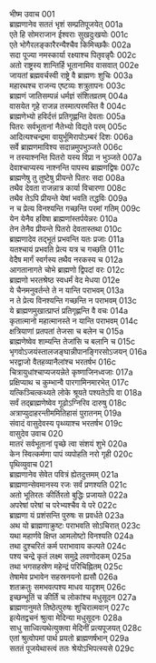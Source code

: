 भीष्म उवाच	001  
ब्राह्मणानेव सततं भृशं सम्प्रतिपूजयेत्	001a  
एते हि सोमराजान ईश्वराः सुखदुःखयोः	001c  
एते भोगैरलङ्कारैरन्यैश्चैव किमिच्छकैः	002a  
सदा पूज्या नमस्कार्या रक्ष्याश्च पितृवन्नृपैः	002c  
अतो राष्ट्रस्य शान्तिर्हि भूतानामिव वासवात्	002e  
जायतां ब्रह्मवर्चस्वी राष्ट्रे वै ब्राह्मणः शुचिः	003a  
महारथश्च राजन्य एष्टव्यः शत्रुतापनः	003c  
ब्राह्मणं जातिसम्पन्नं धर्मज्ञं संशितव्रतम्	004a  
वासयेत गृहे राजन्न तस्मात्परमस्ति वै	004c  
ब्राह्मणेभ्यो हविर्दत्तं प्रतिगृह्णन्ति देवताः	005a  
पितरः सर्वभूतानां नैतेभ्यो विद्यते परम्	005c  
आदित्यश्चन्द्रमा वायुर्भूमिरापोऽम्बरं दिशः	006a  
सर्वे ब्राह्मणमाविश्य सदान्नमुपभुञ्जते	006c  
न तस्याश्नन्ति पितरो यस्य विप्रा न भुञ्जते	007a  
देवाश्चाप्यस्य नाश्नन्ति पापस्य ब्राह्मणद्विषः	007c  
ब्राह्मणेषु तु तुष्टेषु प्रीयन्ते पितरः सदा	008a  
तथैव देवता राजन्नात्र कार्या विचारणा	008c  
तथैव तेऽपि प्रीयन्ते येषां भवति तद्धविः	009a  
न च प्रेत्य विनश्यन्ति गच्छन्ति परमां गतिम्	009c  
येन येनैव हविषा ब्राह्मणांस्तर्पयेन्नरः	010a  
तेन तेनैव प्रीयन्ते पितरो देवतास्तथा	010c  
ब्राह्मणादेव तद्भूतं प्रभवन्ति यतः प्रजाः	011a  
यतश्चायं प्रभवति प्रेत्य यत्र च गच्छति	011c  
वेदैष मार्गं स्वर्गस्य तथैव नरकस्य च	012a  
आगतानागते चोभे ब्राह्मणो द्विपदां वरः	012c  
ब्राह्मणो भरतश्रेष्ठ स्वधर्मं वेद मेधया	012e  
ये चैनमनुवर्तन्ते ते न यान्ति पराभवम्	013a  
न ते प्रेत्य विनश्यन्ति गच्छन्ति न पराभवम्	013c  
ये ब्राह्मणमुखात्प्राप्तं प्रतिगृह्णन्ति वै वचः	014a  
कृतात्मानो महात्मानस्ते न यान्ति पराभवम्	014c  
क्षत्रियाणां प्रतपतां तेजसा च बलेन च	015a  
ब्राह्मणेष्वेव शाम्यन्ति तेजांसि च बलानि च	015c  
भृगवोऽजयंस्तालजङ्घान्नीपानङ्गिरसोऽजयन्	016a  
भरद्वाजो वैतहव्यानैलांश्च भरतर्षभ	016c  
चित्रायुधांश्चाप्यजयन्नेते कृष्णाजिनध्वजाः	017a  
प्रक्षिप्याथ च कुम्भान्वै पारगामिनमारभेत्	017c  
यत्किञ्चित्कथ्यते लोके श्रूयते पश्यतेऽपि वा	018a  
सर्वं तद्ब्राह्मणेष्वेव गूढोऽग्निरिव दारुषु	018c  
अत्राप्युदाहरन्तीममितिहासं पुरातनम्	019a  
संवादं वासुदेवस्य पृथ्व्याश्च भरतर्षभ	019c  
वासुदेव उवाच	020  
मातरं सर्वभूतानां पृच्छे त्वा संशयं शुभे	020a  
केन स्वित्कर्मणा पापं व्यपोहति नरो गृही	020c  
पृथिव्युवाच	021  
ब्राह्मणानेव सेवेत पवित्रं ह्येतदुत्तमम्	021a  
ब्राह्मणान्सेवमानस्य रजः सर्वं प्रणश्यति	021c  
अतो भूतिरतः कीर्तिरतो बुद्धिः प्रजायते	022a  
अपरेषां परेषां च परेभ्यश्चैव ये परे	022c  
ब्राह्मणा यं प्रशंसन्ति पुरुषः स प्रवर्धते	023a  
अथ यो ब्राह्मणाक्रुष्टः पराभवति सोऽचिरात्	023c  
यथा महार्णवे क्षिप्त आमलोष्टो विनश्यति	024a  
तथा दुश्चरितं कर्म पराभावाय कल्पते	024c  
पश्य चन्द्रे कृतं लक्ष्म समुद्रे लवणोदकम्	025a  
तथा भगसहस्रेण महेन्द्रं परिचिह्नितम्	025c  
तेषामेव प्रभावेन सहस्रनयनो ह्यसौ	026a  
शतक्रतुः समभवत्पश्य माधव यादृशम्	026c  
इच्छन्भूतिं च कीर्तिं च लोकांश्च मधुसूदन	027a  
ब्राह्मणानुमते तिष्ठेत्पुरुषः शुचिरात्मवान्	027c  
इत्येतद्वचनं श्रुत्वा मेदिन्या मधुसूदनः	028a  
साधु साध्वित्यथेत्युक्त्वा मेदिनीं प्रत्यपूजयत्	028c  
एतां श्रुत्वोपमां पार्थ प्रयतो ब्राह्मणर्षभान्	029a  
सततं पूजयेथास्त्वं ततः श्रेयोऽभिपत्स्यसे	029c  

